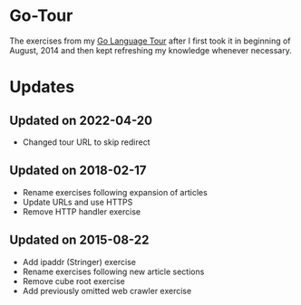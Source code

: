 # Go-Tour

The exercises from my [Go Language Tour](https://go.dev/tour/) after
I first took it in beginning of August, 2014 and then kept refreshing
my knowledge whenever necessary.

# Updates

## Updated on 2022-04-20

* Changed tour URL to skip redirect

## Updated on 2018-02-17

* Rename exercises following expansion of articles
* Update URLs and use HTTPS
* Remove HTTP handler exercise

## Updated on 2015-08-22

* Add ipaddr (Stringer) exercise
* Rename exercises following new article sections
* Remove cube root exercise
* Add previously omitted web crawler exercise

